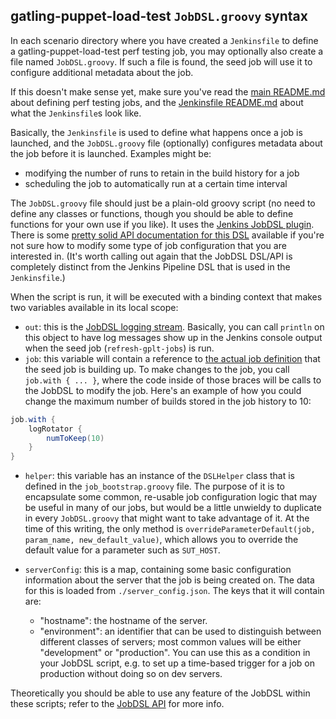 ## gatling-puppet-load-test `JobDSL.groovy` syntax

In each scenario directory where you have created a `Jenkinsfile` to define a
gatling-puppet-load-test perf testing job, you may optionally also create a file
named `JobDSL.groovy`.  If such a file is found, the seed job will use it to
configure additional metadata about the job.

If this doesn't make sense yet, make sure you've read the [main README.md](./README.md)
about defining perf testing jobs, and the [Jenkinsfile README.md](./README_JENKINSFILE_SYNTAX.md)
about what the `Jenkinsfile`s look like.

Basically, the `Jenkinsfile` is used to define what happens once a job is
launched, and the `JobDSL.groovy` file (optionally) configures metadata about the
job before it is launched.  Examples might be:

* modifying the number of runs to retain in the build history for a job
* scheduling the job to automatically run at a certain time interval

The `JobDSL.groovy` file should just be a plain-old groovy script (no need to
define any classes or functions, though you should be able to define functions
for your own use if you like).  It uses the [Jenkins JobDSL plugin](https://github.com/jenkinsci/job-dsl-plugin/wiki).
There is some [pretty solid API documentation for this DSL](https://jenkinsci.github.io/job-dsl-plugin/)
available if you're not sure how to modify some type of job configuration that
you are interested in.  (It's worth calling out again that the JobDSL DSL/API
is completely distinct from the Jenkins Pipeline DSL that is used in the
`Jenkinsfile`.)

When the script is run, it will be executed with
a binding context that makes two variables available in its local scope:

* `out`: this is the [JobDSL logging stream](https://github.com/jenkinsci/job-dsl-plugin/wiki/Job-DSL-Commands#logging).
  Basically, you can call `println` on this object to have log messages show up
  in the Jenkins console output when the seed job (`refresh-gplt-jobs`) is run.
* `job`: this variable will contain a reference to
  [the actual job definition](https://github.com/jenkinsci/job-dsl-plugin/wiki/Job-DSL-Commands#job)
  that the seed job is building up.  To make changes to the job, you call `job.with { ... }`, where the code inside
  of those braces will be calls to the JobDSL to modify the job.  Here's an example of how you could change the
  maximum number of builds stored in the job history to 10:

```groovy
job.with {
    logRotator {
        numToKeep(10)
    }
}
```

* `helper`: this variable has an instance of the `DSLHelper` class that is defined in the `job_bootstrap.groovy` file.
  The purpose of it is to encapsulate some common, re-usable job configuration logic that may be useful in many of our
  jobs, but would be a little unwieldy to duplicate in every `JobDSL.groovy` that might want to take advantage of it.
  At the time of this writing, the only method is `overrideParameterDefault(job, param_name, new_default_value)`, which
  allows you to override the default value for a parameter such as `SUT_HOST`.

* `serverConfig`: this is a map, containing some basic configuration information about the server that the job is
  being created on.  The data for this is loaded from `./server_config.json`.  The keys that it will contain are:

  * "hostname": the hostname of the server.
  * "environment": an identifier that can be used to distinguish between different classes of servers; most common
    values will be either "development" or "production".  You can use this as a condition in your JobDSL script,
    e.g. to set up a time-based trigger for a job on production without doing so on dev servers.

Theoretically you should be able to use any feature of the JobDSL within these scripts; refer to the
[JobDSL API](https://jenkinsci.github.io/job-dsl-plugin/) for more info.
